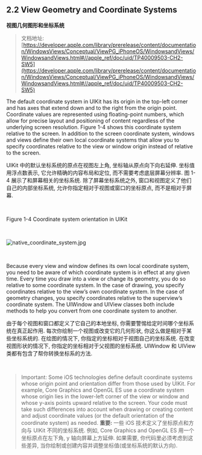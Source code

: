 ## 2.2 View Geometry and Coordinate Systems

**视图几何图形和坐标系统**

>文档地址: [https://developer.apple.com/library/prerelease/content/documentation/WindowsViews/Conceptual/ViewPG_iPhoneOS/WindowsandViews/WindowsandViews.html#//apple_ref/doc/uid/TP40009503-CH2-SW5](https://developer.apple.com/library/prerelease/content/documentation/WindowsViews/Conceptual/ViewPG_iPhoneOS/WindowsandViews/WindowsandViews.html#//apple_ref/doc/uid/TP40009503-CH2-SW5)

The default coordinate system in UIKit has its origin in the top-left corner and has axes that extend down and to the right from the origin point. Coordinate values are represented using floating-point numbers, which allow for precise layout and positioning of content regardless of the underlying screen resolution. Figure 1-4 shows this coordinate system relative to the screen. In addition to the screen coordinate system, windows and views define their own local coordinate systems that allow you to specify coordinates relative to the view or window origin instead of relative to the screen.

UIKit 中的默认坐标系统的原点在视图左上角, 坐标轴从原点向下向右延伸. 坐标值用浮点数表示, 它允许精确的内容布局和定位, 而不需要考虑底层屏幕分辨率. 图 1-4 展示了和屏幕相关的坐标系统. 除了屏幕坐标系统之外, 窗口和视图定义了他们自己的内部坐标系统, 允许你指定相对于视图或窗口的坐标原点, 而不是相对于屏幕. 

</br>

Figure 1-4  Coordinate system orientation in UIKit

</br>

![native_coordinate_system.jpg](https://developer.apple.com/library/prerelease/content/documentation/WindowsViews/Conceptual/ViewPG_iPhoneOS/Art/native_coordinate_system.jpg)

</br>

Because every view and window defines its own local coordinate system, you need to be aware of which coordinate system is in effect at any given time. Every time you draw into a view or change its geometry, you do so relative to some coordinate system. In the case of drawing, you specify coordinates relative to the view’s own coordinate system. In the case of geometry changes, you specify coordinates relative to the superview’s coordinate system. The UIWindow and UIView classes both include methods to help you convert from one coordinate system to another.  

由于每个视图和窗口都定义了它自己的本地坐标, 你需要警惕给定时间哪个坐标系统在真正起作用. 每次你绘制一个视图或改变它的几何形状, 你这么做是相对于某些坐标系统的. 在绘图的情况下, 你指定的坐标相对于视图自己的坐标系统. 在改变视图形状的情况下, 你指定的坐标相对于父视图的坐标系统. UIWindow 和 UIView 类都有包含了帮你转换坐标系的方法. 

</br>

>Important: Some iOS technologies define default coordinate systems whose origin point and orientation differ from those used by UIKit. For example, Core Graphics and OpenGL ES use a coordinate system whose origin lies in the lower-left corner of the view or window and whose y-axis points upward relative to the screen. Your code must take such differences into account when drawing or creating content and adjust coordinate values (or the default orientation of the coordinate system) as needed.
>**重要:** 一些 iOS 技术定义了坐标原点和方向与 UIKit 不同的坐标系统. 例如, Core Graphics and OpenGL ES 用一个坐标原点在左下角, y 轴向屏幕上方延伸. 如果需要, 你代码里必须考虑到这些差异, 当你绘制或创建内容并调整坐标值(或坐标系统的默认方向).
>
</br>


